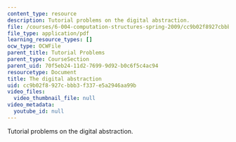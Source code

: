 ```yaml
---
content_type: resource
description: Tutorial problems on the digital abstraction.
file: /courses/6-004-computation-structures-spring-2009/cc9b02f8927cbbb3f337e5a2946aa99b_MIT6_004s09_tutor02.pdf
file_type: application/pdf
learning_resource_types: []
ocw_type: OCWFile
parent_title: Tutorial Problems
parent_type: CourseSection
parent_uid: 70f5eb24-11d2-7699-9d92-b0c6f5c4ac94
resourcetype: Document
title: The digital abstraction
uid: cc9b02f8-927c-bbb3-f337-e5a2946aa99b
video_files:
  video_thumbnail_file: null
video_metadata:
  youtube_id: null
---
```

Tutorial problems on the digital abstraction.

